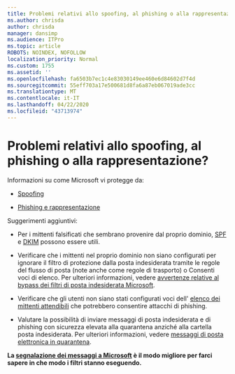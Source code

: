 ```yaml
---
title: Problemi relativi allo spoofing, al phishing o alla rappresentazione?
ms.author: chrisda
author: chrisda
manager: dansimp
ms.audience: ITPro
ms.topic: article
ROBOTS: NOINDEX, NOFOLLOW
localization_priority: Normal
ms.custom: 1755
ms.assetid: ''
ms.openlocfilehash: fa6503b7ec1c4e83030149ee460e6d84602d7f4d
ms.sourcegitcommit: 55eff703a17e500681d8fa6a87eb067019ade3cc
ms.translationtype: MT
ms.contentlocale: it-IT
ms.lasthandoff: 04/22/2020
ms.locfileid: "43713974"
---
```

# <a name="issues-with-spoofing-phishing-or-impersonation"></a>Problemi relativi allo spoofing, al phishing o alla rappresentazione?

Informazioni su come Microsoft vi protegge da:

- [Spoofing](https://docs.microsoft.com/office365/securitycompliance/anti-spoofing-protection)

- [Phishing e rappresentazione](https://docs.microsoft.com/office365/securitycompliance/atp-anti-phishing)

Suggerimenti aggiuntivi:

- Per i mittenti falsificati che sembrano provenire dal proprio dominio, [SPF](https://docs.microsoft.com/office365/securitycompliance/set-up-spf-in-office-365-to-help-prevent-spoofing) e [DKIM](https://docs.microsoft.com/office365/securitycompliance/use-dkim-to-validate-outbound-email) possono essere utili.

- Verificare che i mittenti nel proprio dominio non siano configurati per ignorare il filtro di protezione dalla posta indesiderata tramite le regole del flusso di posta (note anche come regole di trasporto) o Consenti voci di elenco. Per ulteriori informazioni, vedere [avvertenze relative al bypass dei filtri di posta indesiderata Microsoft](https://docs.microsoft.com/exchange/troubleshoot/antispam/cautions-against-bypassing-spam-filters).

- Verificare che gli utenti non siano stati configurati voci dell' [elenco dei mittenti attendibili](https://support.office.com/article/BE1BAEA0-BEAB-4A30-B968-9004332336CE) che potrebbero consentire attacchi di phishing.

- Valutare la possibilità di inviare messaggi di posta indesiderata e di phishing con sicurezza elevata alla quarantena anziché alla cartella posta indesiderata. Per ulteriori informazioni, vedere [messaggi di posta elettronica in quarantena](https://docs.microsoft.com/office365/securitycompliance/quarantine-email-messages).

**La [segnalazione dei messaggi a Microsoft](https://support.office.com/article/b5caa9f1-cdf3-4443-af8c-ff724ea719d2) è il modo migliore per farci sapere in che modo i filtri stanno eseguendo.**
